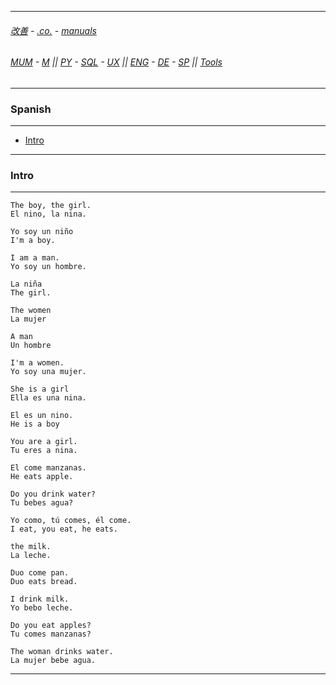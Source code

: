 
---

###### [改善](https://github.com/ttltrk/0C/blob/master/README.MD) - [.co.](https://github.com/ttltrk/PRG/blob/master/CODING.MD) - [manuals](https://github.com/ttltrk/PRG/blob/master/MAN.MD)

###### [MUM](https://github.com/ttltrk/PRG/blob/master/MUM.MD) - [M](https://github.com/ttltrk/ELSE/blob/master/M/M.MD) || [PY](https://github.com/ttltrk/PRG/blob/master/PY/DOC/PYF/PYF.MD) - [SQL](https://github.com/ttltrk/DB/blob/master/SQL/DOC/OSM/OSQLM/SQLM/SQLM.MD) - [UX](https://github.com/ttltrk/ELSE/blob/master/M/UX/UX.MD) || [ENG](https://github.com/ttltrk/ELSE/blob/master/LAN/ENG/LE.MD) - [DE](https://github.com/ttltrk/ELSE/blob/master/LAN/GER/DUO_GER.MD) - [SP](https://github.com/ttltrk/ELSE/blob/master/LAN/SP/SP.MD) || [Tools](https://github.com/ttltrk/ELSE/blob/master/M/TOOLS/TOOLS.MD)

---

<h3 id='^'>Spanish</h3>

---

* [Intro]()

---

<h3 id='^'>Intro</h3>

---

```
The boy, the girl.
El nino, la nina.

Yo soy un niño
I'm a boy.

I am a man.
Yo soy un hombre.

La niña
The girl.

The women
La mujer

A man
Un hombre

I'm a women.
Yo soy una mujer.
```

```
She is a girl
Ella es una nina.

El es un nino.
He is a boy

You are a girl.
Tu eres a nina.

El come manzanas.
He eats apple.
```

```
Do you drink water?
Tu bebes agua?

Yo como, tú comes, él come.
I eat, you eat, he eats.

the milk.
La leche.

Duo come pan.
Duo eats bread.

I drink milk.
Yo bebo leche.

Do you eat apples?
Tu comes manzanas?

The woman drinks water.
La mujer bebe agua.
```

---
